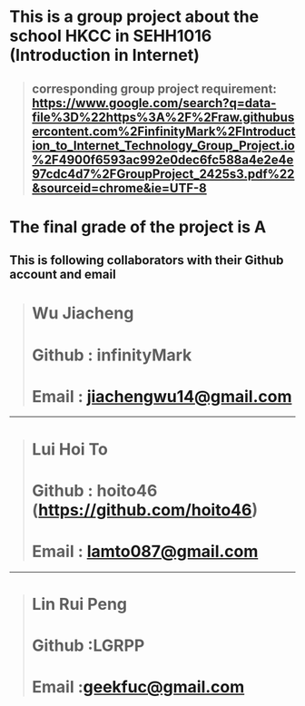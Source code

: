 # This is a group project about the school HKCC in SEHH1016 (Introduction in Internet) 
> ## corresponding group project requirement: https://www.google.com/search?q=data-file%3D%22https%3A%2F%2Fraw.githubusercontent.com%2FinfinityMark%2FIntroduction_to_Internet_Technology_Group_Project.io%2F4900f6593ac992e0dec6fc588a4e2e4e97cdc4d7%2FGroupProject_2425s3.pdf%22&sourceid=chrome&ie=UTF-8

# The final grade of the project is A


## This is following collaborators with their Github account and email


> # Wu Jiacheng
> # Github : infinityMark
> # Email : jiachengwu14@gmail.com

---

> # Lui Hoi To
> # Github : hoito46 (https://github.com/hoito46)
> # Email : lamto087@gmail.com

---

> # Lin Rui Peng
> # Github :LGRPP
> # Email :geekfuc@gmail.com
